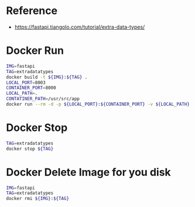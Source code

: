 # Reference
- https://fastapi.tiangolo.com/tutorial/extra-data-types/

# Docker Run
```bash
IMG=fastapi
TAG=extradatatypes
docker build -t ${IMG}:${TAG} .
LOCAL_PORT=8003
CONTAINER_PORT=8000
LOCAL_PATH=.
CONTATINER_PATH=/usr/src/app
docker run --rm -d -p ${LOCAL_PORT}:${CONTAINER_PORT} -v ${LOCAL_PATH}:${CONTATINER_PATH} --name ${TAG} ${IMG}:${TAG} python main.py
```

# Docker Stop
```bash
TAG=extradatatypes
docker stop ${TAG}
```

# Docker Delete Image for you disk
```bash
IMG=fastapi
TAG=extradatatypes
docker rmi ${IMG}:${TAG}
```

